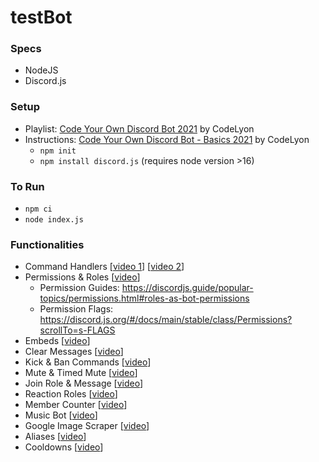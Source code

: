 # testBot

### Specs
- NodeJS
- Discord.js

### Setup
- Playlist: [Code Your Own Discord Bot 2021](https://www.youtube.com/playlist?list=PLbbLC0BLaGjpyzN1rg-gK4dUqbn8eJQq4) by CodeLyon
- Instructions: [Code Your Own Discord Bot - Basics 2021](https://youtu.be/j_sD9udZnCk) by CodeLyon
  * ```npm init```
  * ```npm install discord.js``` (requires node version >16)

### To Run
- ```npm ci```
- ```node index.js```

### Functionalities
- Command Handlers [[video 1](https://youtu.be/nTGtiCC3iQM)] [[video 2](https://youtu.be/AUOb9_aAk7U)]
- Permissions & Roles [[video](https://youtu.be/5BArCspxauI)]
  * Permission Guides: https://discordjs.guide/popular-topics/permissions.html#roles-as-bot-permissions
  * Permission Flags: https://discord.js.org/#/docs/main/stable/class/Permissions?scrollTo=s-FLAGS
- Embeds [[video](XXX)]
- Clear Messages [[video](XXX)]
- Kick & Ban Commands [[video](XXX)]
- Mute & Timed Mute [[video](XXX)]
- Join Role & Message [[video](XXX)]
- Reaction Roles [[video](XXX)]
- Member Counter [[video](XXX)]
- Music Bot [[video](XXX)]
- Google Image Scraper [[video](XXX)]
- Aliases [[video](XXX)]
- Cooldowns [[video](XXX)]
